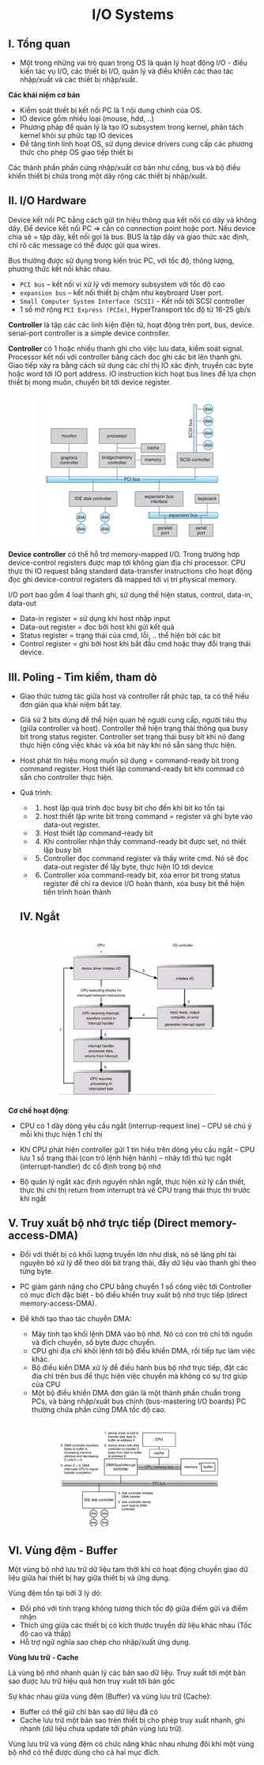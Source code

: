 <h1 align="center">I/O Systems</h1>

## I. Tổng quan

- Một trong những vai trò quan trọng OS là quản lý hoạt động I/O - điều kiến tác vụ I/O, các thiết bị I/O, quản lý và điều khiển các thao tác nhập/xuất và các thiết bị nhập/xuất.

**Các khái niệm cơ bản**
- Kiểm soát thiết bị kết nối PC là 1 nội dung chính của OS.
- IO device gồm nhiều loại (mouse, hdd, ..)
- Phương pháp để quản lý là tạo IO subsystem trong kernel, phân tách kernel khỏi sự phức tạp IO devices
- Để tăng tính linh hoạt OS, sử dụng device drivers cung cấp các phương thức cho phép OS giao tiếp thiết bị

Các thành phần phần cứng nhập/xuất cơ bản như cổng, bus và bộ điều khiển thiết bị chứa trong một dãy rộng các thiết bị nhập/xuất.

## II. I/O Hardware
Device kết nối PC bằng cách gửi tín hiệu thông qua kết nốii có dây và không dây. Để device kết nối PC => cần có connection point hoặc port. Nếu device chia sẽ = tập dây, kết nối gọi là bus. BUS là tập dây và giao thức xác định, chỉ rõ các message có thể được gửi qua wires.

Bus thường được sử dụng trong kiến trúc PC, với tốc độ, thông lượng, phương thức kết nối khác nhau.

- `PCI bus` – kết nối vi xử lý với memory subsystem với tốc độ cao
- `expansion bus` – kết nối thiết bị chậm như keybroard User port.
- `Small Computer System Interface (SCSI)` - Kết nối tới SCSI controller
- 1 số mở rộng `PCI Express (PCIe)`, HyperTransport tốc độ từ 16-25 gb/s

**Controller** là tập các các linh kiện điện tử, hoạt động trên port, bus, device. serial-port controller is a simple device controller.

**Controller** có 1 hoặc nhiều thanh ghi cho việc lưu data, kiểm soát signal. Processor kết nối với controller băng cách đọc ghi các bit lên thanh ghi. Giao tiếp xảy ra bằng cách sử dụng các chỉ thị IO xác định, truyền các byte hoặc word tới IO port address. IO instruction kích hoạt bus lines để lựa chọn thiết bị mong muốn, chuyển bit tới device register.

<h3 align="center"><img src="../../03-Images/document/28.png"></h3>

**Device controller** có thể hỗ trợ memory-mapped I/O. Trong trường hơp device-control registers được map tới không gian địa chỉ processor. CPU thực thi IO request bằng standard data-transfer instructions cho hoạt động đọc ghi device-control registers đã mapped tới vị trí physical memory.

I/O port bao gồm 4 loại thanh ghi, sử dụng thể hiện status, control, data-in, data-out
- Data-in register = sử dụng khi host nhập input
- Data-out register = đọc bởi host khi gửi kết quả
- Status register = trạng thái của cmd, lỗi, .. thể hiện bởi các bit
- Control register = ghi bởi host khi bắt đầu cmd hoặc thay đổi trạng thái device.

## III. Poling - Tìm kiếm, tham dò

- Giao thức tương tác giữa host và controller rất phức tạp, ta có thể hiểu đơn giản qua khái niệm bắt tay.
- Giả sử 2 bits dùng để thể hiện quan hệ người cung cấp, người tiêu thụ (giữa controller và host). Controller thể hiện trạng thái thông qua busy bit trong status register. Controller set trạng thái busy bit khi nó đang thực hiện công việc khác và xóa bit này khi nó sẵn sàng thực hiện.

- Host phát tín hiệu mong muốn sử dụng = command-ready bit trong command register. Host thiết lập command-ready bit khi commad có sẵn cho controller thực hiện.

- Quá trình:
  - 1. host lặp quá trình đọc busy bit cho đến khi bit ko tồn tại
  - 2. host thiết lập write bit trong command = register và ghi byte vào data-out register.
  - 3. Host thiết lập command-ready bit
  - 4. Khi controller nhận thấy command-ready bit được set, nó thiết lập busy bit
  - 5. Controller đọc command register và thấy write cmd. Nó sẽ đọc data-out register để lấy byte, thực hiện IO tới device
  - 6. Controller xóa command-ready bit, xóa error bit trong status register để chỉ ra device I/O hoàn thành, xóa busy bit thể hiện tiến trình hoàn thành


  ## IV. Ngắt

  <h3 align="center"><img src="../../03-Images/document/29.png"></h3>

**Cơ chế hoạt động**:
- CPU có 1 dây dòng yêu cầu ngắt (interrup-request line) – CPU sẽ chú ý mỗi khi thực hiện 1 chỉ thị
- Khi CPU phát hiện controller gửi 1 tín hiệu trên dòng yêu cầu ngắt – CPU lưu 1 số trạng thái (con trỏ lệnh hiện hành) – nhảy tới thủ tục ngắt (interrupt-handler) đc cố định trong bộ nhớ

- Bộ quản lý ngắt xác định nguyên nhân ngắt, thực hiện xử lý cần thiết, thực thi chỉ thị return from interrupt trả về CPU trạng thái thực thi trước khi ngắt

## V. Truy xuất bộ nhớ trực tiếp (Direct memory-access-DMA)

- Đối với thiết bị có khối lượng truyền lớn như disk, nó sẽ lãng phí tài nguyên bộ xử lý để theo dõi bit trạng thái, đẩy dữ liệu vào thanh ghi theo từng byte.
- PC giảm gánh nặng cho CPU bằng chuyển 1 số công việc tới Controller có mục đích đặc biệt - bộ điều khiển truy xuất bộ nhớ trực tiếp (direct memory-access-DMA).

- Để khởi tạo thao tác chuyển DMA:
  - Máy tính tạo khối lệnh DMA vào bộ nhớ. Nó có con trỏ chỉ tới nguồn và đích chuyển, số byte được chuyển.
  - CPU ghi địa chỉ khối lệnh tới bộ điều khiển DMA, rồi tiếp tục làm việc khác.
  - Bộ điều kiển DMA xử lý để điều hành bus bộ nhớ trực tiếp, đặt các địa chỉ trên bus để thực hiện việc chuyển mà không có sự trợ giúp của CPU
  - Một bộ điều khiển DMA đơn giản là một thành phần chuẩn trong PCs, và bảng nhập/xuất bus chính (bus-mastering I/O boards) PC thường chứa phần cứng DMA tốc độ cao.


  <h3 align="center"><img src="../../03-Images/document/30.png"></h3>

## VI. Vùng đệm - Buffer

Một vùng bộ nhớ lưu trữ dữ liệu tạm thời khi có hoạt động chuyển giao dữ liệu giữa hai thiết bị hay giữa thiết bị và ứng dụng.

Vùng đệm tồn tại bởi 3 lý dó:
- Đối phó với tính trạng không tương thích tốc độ giữa điểm gửi và điểm nhận
- Thích ứng giữa các thiết bị có kích thước truyền dữ liệu khác nhau (Tốc độ cao và thấp)
- Hỗ trợ ngữ nghĩa sao chép cho nhập/xuất ứng dụng.

**Vùng lưu trữ - Cache**

Là vùng bộ nhớ nhanh quản lý các bản sao dữ liệu. Truy xuất tới một bản sao được lưu trữ hiệu quả hơn truy xuất tới bản gốc

Sự khác nhau giữa vùng đệm (Buffer) và vùng lưu trữ (Cache):
- Buffer có thể giữ chỉ bản sao dữ liệu đã có
- Cache lưu trữ một bản sao trên thiết bị cho phép truy xuất nhanh, ghi nhanh (dữ liệu chưa update tới phân vùng lưu trữ).

Vùng lưu trữ và vùng đệm có chức năng khác nhau nhưng đôi khi một vùng bộ nhớ có thể được dùng cho cả hai mục đích.